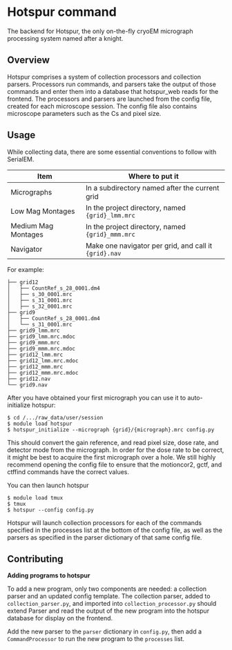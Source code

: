 # Hotspur command

The backend for Hotspur, the only on-the-fly cryoEM micrograph
processing system named after a knight.

## Overview

Hotspur comprises a system of collection processors and collection
parsers. Processors run commands, and parsers take the output of
those commands and enter them into a database that hotspur_web reads
for the frontend. The processors and parsers are launched from the
config file, created for each microscope session. The config file
also contains microscope parameters such as the Cs and pixel size.

## Usage

While collecting data, there are some essential conventions to follow
with SerialEM.

| Item        | Where to put it |
| ----------- | --------------- |
| Micrographs | In a subdirectory named after the current grid |
| Low Mag Montages | In the project directory, named `{grid}_lmm.mrc` |
| Medium Mag Montages | In the project directory, named `{grid}_mmm.mrc` |
| Navigator | Make one navigator per grid, and call it `{grid}.nav` |

For example:
```
├── grid12
│   ├── CountRef_s_28_0001.dm4
│   ├── s_30_0001.mrc
│   ├── s_31_0001.mrc
│   ├── s_32_0001.mrc
├── grid9
│   ├── CountRef_s_28_0001.dm4
│   └── s_31_0001.mrc
├── grid9_lmm.mrc
├── grid9_lmm.mrc.mdoc
├── grid9_mmm.mrc
├── grid9_mmm.mrc.mdoc
├── grid12_lmm.mrc
├── grid12_lmm.mrc.mdoc
├── grid12_mmm.mrc
├── grid12_mmm.mrc.mdoc
├── grid12.nav
└── grid9.nav
```

After you have obtained your first micrograph you can use it to auto-initialize hotspur:
```
$ cd /.../raw_data/user/session
$ module load hotspur
$ hotspur_initialize --micrograph {grid}/{micrograph}.mrc config.py
```

This should convert the gain reference, and read pixel size, dose rate, and detector
mode from the micrograph. In order for the dose rate to be correct, it might be best
to acquire the first micrograph over a hole. We still highly recommend opening the
config file to ensure that the motioncor2, gctf, and ctffind commands have the correct
values.

You can then launch hotspur
```
$ module load tmux
$ tmux
$ hotspur --config config.py
```
Hotspur will launch collection processors for each of the commands specified
in the processes list at the bottom of the config file, as well as
the parsers as specified in the parser dictionary of that same config file.

## Contributing
**Adding programs to hotspur**

To add a new program, only two components are needed: a collection parser and an
updated config template. The collection parser, added to `collection_parser.py`,
and imported into `collection_processor.py` should extend Parser and read the
output of the new program into the hotspur database for display on the frontend.

Add the new parser to the `parser` dictionary in `config.py`, then add a `CommandProcessor`
to run the new program to the `processes` list.
